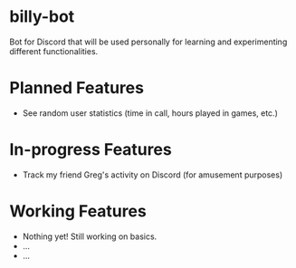 # billy-bot
Bot for Discord that will be used personally for learning and experimenting different functionalities.

# Planned Features
- See random user statistics (time in call, hours played in games, etc.)

# In-progress Features
- Track my friend Greg's activity on Discord (for amusement purposes)

# Working Features
- Nothing yet! Still working on basics.
- ...
- ...
